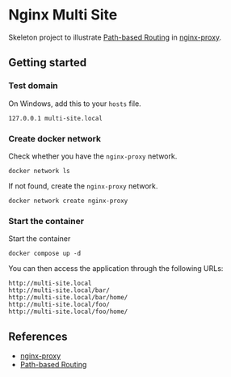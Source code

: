 # Nginx Multi Site

Skeleton project to illustrate [Path-based Routing] in [nginx-proxy].

## Getting started

### Test domain

On Windows, add this to your `hosts` file.

    127.0.0.1 multi-site.local

### Create docker network

Check whether you have the `nginx-proxy` network.

    docker network ls

If not found, create the `nginx-proxy` network.

    docker network create nginx-proxy

### Start the container

Start the container

    docker compose up -d

You can then access the application through the following URLs:

    http://multi-site.local
    http://multi-site.local/bar/
    http://multi-site.local/bar/home/
    http://multi-site.local/foo/
    http://multi-site.local/foo/home/

## References

* [nginx-proxy][nginx-proxy]
* [Path-based Routing][Path-based Routing]

[nginx-proxy]: https://github.com/nginx-proxy/nginx-proxy
[Path-based Routing]: https://github.com/nginx-proxy/nginx-proxy/tree/main/docs#path-based-routing
